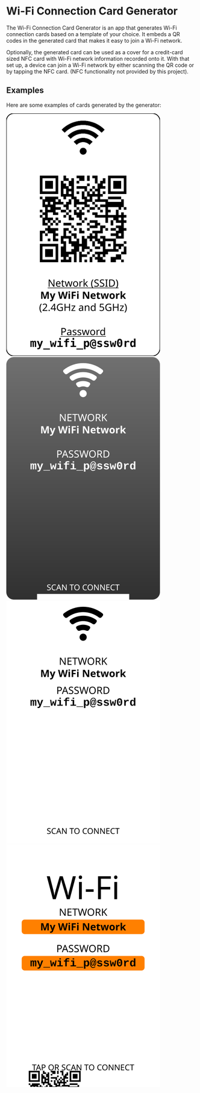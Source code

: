# Wi-Fi Connection Card Generator

The Wi-Fi Connection Card Generator is an app that generates Wi-Fi connection
cards based on a template of your choice. It embeds a QR codes in the generated
card that makes it easy to join a Wi-Fi network. 

Optionally, the generated card can be used as a cover for a credit-card sized
NFC card with Wi-Fi network information recorded onto it. With that set up, 
a device can join a Wi-Fi network by either scanning the QR code or by tapping
the NFC card. (NFC functionality not provided by this project).

## Examples

Here are some examples of cards generated by the generator:

![Card 1](./images/card.svg)
![Card 2 - Black](./images/card2-black.svg)
![Card 2 - White](./images/card2-white.svg)
<object data="./images/card3.svg" type="image/svg+xml"/>
![Card 4](./images/card4.svg)

